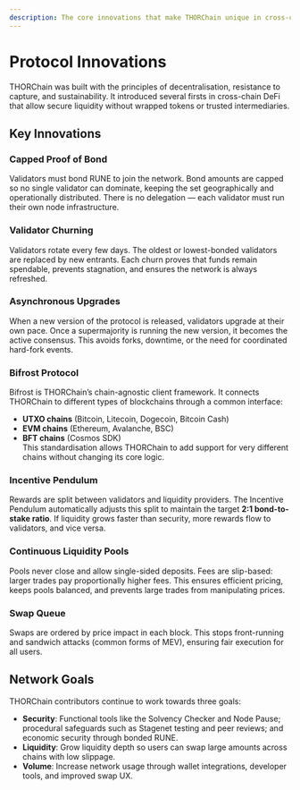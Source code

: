 ```yaml
---
description: The core innovations that make THORChain unique in cross-chain DeFi
---
```


# Protocol Innovations

THORChain was built with the principles of decentralisation, resistance to capture, and sustainability. It introduced several firsts in cross-chain DeFi that allow secure liquidity without wrapped tokens or trusted intermediaries.

## Key Innovations

### Capped Proof of Bond

Validators must bond RUNE to join the network. Bond amounts are capped so no single validator can dominate, keeping the set geographically and operationally distributed. There is no delegation — each validator must run their own node infrastructure.

### Validator Churning

Validators rotate every few days. The oldest or lowest-bonded validators are replaced by new entrants. Each churn proves that funds remain spendable, prevents stagnation, and ensures the network is always refreshed.

### Asynchronous Upgrades

When a new version of the protocol is released, validators upgrade at their own pace. Once a supermajority is running the new version, it becomes the active consensus. This avoids forks, downtime, or the need for coordinated hard-fork events.

### Bifrost Protocol

Bifrost is THORChain’s chain-agnostic client framework. It connects THORChain to different types of blockchains through a common interface:

- **UTXO chains** (Bitcoin, Litecoin, Dogecoin, Bitcoin Cash)
- **EVM chains** (Ethereum, Avalanche, BSC)
- **BFT chains** (Cosmos SDK)  
  This standardisation allows THORChain to add support for very different chains without changing its core logic.

### Incentive Pendulum

Rewards are split between validators and liquidity providers. The Incentive Pendulum automatically adjusts this split to maintain the target **2:1 bond-to-stake ratio**. If liquidity grows faster than security, more rewards flow to validators, and vice versa.

### Continuous Liquidity Pools

Pools never close and allow single-sided deposits. Fees are slip-based: larger trades pay proportionally higher fees. This ensures efficient pricing, keeps pools balanced, and prevents large trades from manipulating prices.

### Swap Queue

Swaps are ordered by price impact in each block. This stops front-running and sandwich attacks (common forms of MEV), ensuring fair execution for all users.

## Network Goals

THORChain contributors continue to work towards three goals:

- **Security**: Functional tools like the Solvency Checker and Node Pause; procedural safeguards such as Stagenet testing and peer reviews; and economic security through bonded RUNE.
- **Liquidity**: Grow liquidity depth so users can swap large amounts across chains with low slippage.
- **Volume**: Increase network usage through wallet integrations, developer tools, and improved swap UX.
